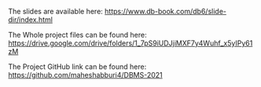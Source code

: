 The slides are available here: https://www.db-book.com/db6/slide-dir/index.html

The Whole project files can be found here: https://drive.google.com/drive/folders/1_7pS9iUDJjiMXF7y4Wuhf_x5yIPy61zM

The Project GitHub link can be found here: https://github.com/maheshabburi4/DBMS-2021